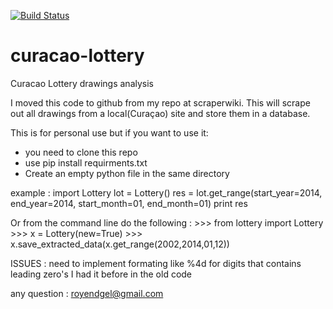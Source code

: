[![Build Status](https://travis-ci.org/royendgel/curacao-lottery.png?branch=master)](https://travis-ci.org/royendgel/curacao-lottery)


curacao-lottery
===============

Curacao Lottery drawings analysis

I moved this code to github from my repo at scraperwiki.
This will scrape out all drawings from a local(Curaçao) site and store them in a database.

This is for personal use but if you want to use it: 
* you need to clone this repo
* use pip install requirments.txt 
* Create an empty python file in the same directory 

example : 
	import Lottery
	lot = Lottery()
	res = lot.get_range(start_year=2014, end_year=2014, start_month=01, end_month=01)
	print res

Or from the command line do the following :
	>>> from lottery import Lottery 
	>>> x = Lottery(new=True)
	>>> x.save_extracted_data(x.get_range(2002,2014,01,12))

ISSUES : 
need to implement formating like %4d for digits that contains leading zero's I had it before in the old code 

any question : royendgel@gmail.com

